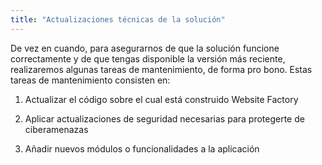 ```yaml
---
title: "Actualizaciones técnicas de la solución"
---
```


De vez en cuando, para asegurarnos de que la solución funcione correctamente
y de que tengas disponible la versión más reciente, realizaremos algunas tareas 
de mantenimiento, de forma pro bono. Estas tareas de mantenimiento consisten en:

1) Actualizar el código sobre el cual está construido Website Factory

2) Aplicar actualizaciones de seguridad necesarias para protegerte de ciberamenazas

3) Añadir nuevos módulos o funcionalidades a la aplicación
